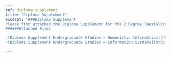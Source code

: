 ```yaml
---
ref: diploma supplement
title: "Diploma Supplement"
excerpt: "###Diploma Supplement
Please find attached the Diploma Supplement for the 2 Degree Spesialization options of the Undergraduate Studies
######Attached Files

-[Diploma Supplement Undergraduate Studies – Humanistic Informatics](http://corfu.ionio.gr/depts/di/wp-content/uploads/2015/02/Diploma_supplement_BSc.HUM.pdf)
-[Diploma Supplement Undergraduate Studies – Information Systems](http://corfu.ionio.gr/depts/di/wp-content/uploads/2015/02/Diploma.supplement_BSc.IS.pdf)"

---
```

